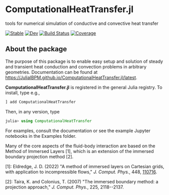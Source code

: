 # ComputationalHeatTransfer.jl
tools for numerical simulation of conductive and convective heat transfer

[![Stable](https://img.shields.io/badge/docs-stable-blue.svg)](https://JuliaIBPM.github.io/ComputationalHeatTransfer.jl/stable) [![Dev](https://img.shields.io/badge/docs-dev-blue.svg)](https://JuliaIBPM.github.io/ComputationalHeatTransfer.jl/dev)
[![Build Status](https://github.com/JuliaIBPM/ComputationalHeatTransfer.jl/workflows/CI/badge.svg)](https://github.com/JuliaIBPM/ComputationalHeatTransfer.jl/actions)
[![Coverage](https://codecov.io/gh/JuliaIBPM/ComputationalHeatTransfer.jl/branch/master/graph/badge.svg)](https://codecov.io/gh/JuliaIBPM/ComputationalHeatTransfer.jl)



## About the package

The purpose of this package is to enable easy setup and solution of steady and transient heat conduction and convection problems in arbitrary geometries.  Documentation can be found at https://JuliaIBPM.github.io/ComputationalHeatTransfer.jl/latest.

**ComputationalHeatTransfer.jl** is registered in the general Julia registry. To install, type
e.g.,
```julia
] add ComputationalHeatTransfer
```

Then, in any version, type
```julia
julia> using ComputationalHeatTransfer
```
For examples, consult the documentation or see the example Jupyter notebooks in the Examples folder.

Many of the core aspects of the fluid-body interaction are based on the Method of Immersed Layers [1], which is an extension of the immersed boundary projection method [2].

[1]: Eldredge, J. D. (2022) "A method of immersed layers on Cartesian grids, with application to incompressible flows," *J. Comput. Phys.*, 448, [110716](https://arxiv.org/abs/2103.04521).


[2]: Taira, K. and Colonius, T. (2007) "The immersed boundary method: a projection approach," *J. Comput. Phys.*, 225, 2118--2137.
